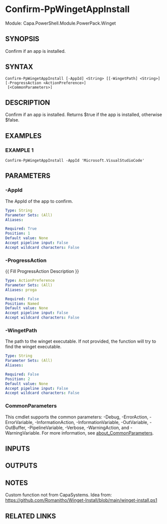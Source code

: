 # Confirm-PpWingetAppInstall

Module: Capa.PowerShell.Module.PowerPack.Winget

## SYNOPSIS
Confirm if an app is installed.

## SYNTAX

```
Confirm-PpWingetAppInstall [-AppId] <String> [[-WingetPath] <String>] [-ProgressAction <ActionPreference>]
 [<CommonParameters>]
```

## DESCRIPTION
Confirm if an app is installed.
Returns $true if the app is installed, otherwise $false.

## EXAMPLES

### EXAMPLE 1
```
Confirm-PpWingetAppInstall -AppId 'Microsoft.VisualStudioCode'
```

## PARAMETERS

### -AppId
The AppId of the app to confirm.

```yaml
Type: String
Parameter Sets: (All)
Aliases:

Required: True
Position: 1
Default value: None
Accept pipeline input: False
Accept wildcard characters: False
```

### -ProgressAction
{{ Fill ProgressAction Description }}

```yaml
Type: ActionPreference
Parameter Sets: (All)
Aliases: proga

Required: False
Position: Named
Default value: None
Accept pipeline input: False
Accept wildcard characters: False
```

### -WingetPath
The path to the winget executable.
If not provided, the function will try to find the winget executable.

```yaml
Type: String
Parameter Sets: (All)
Aliases:

Required: False
Position: 2
Default value: None
Accept pipeline input: False
Accept wildcard characters: False
```

### CommonParameters
This cmdlet supports the common parameters: -Debug, -ErrorAction, -ErrorVariable, -InformationAction, -InformationVariable, -OutVariable, -OutBuffer, -PipelineVariable, -Verbose, -WarningAction, and -WarningVariable. For more information, see [about_CommonParameters](http://go.microsoft.com/fwlink/?LinkID=113216).

## INPUTS

## OUTPUTS

## NOTES
Custom function not from CapaSystems.
Idea from: https://github.com/Romanitho/Winget-Install/blob/main/winget-install.ps1

## RELATED LINKS
